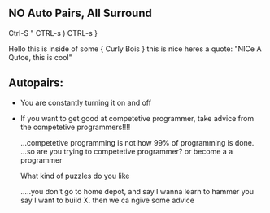 ## NO Auto Pairs, All Surround

Ctrl-S "
CTRL-s )
CTRL-s }

Hello this is inside of some  { Curly Bois } this is nice heres a quote: "NICe A
Qutoe, this is cool"

## Autopairs:

- You are constantly turning it on and off

- If you want to get good at competetive programmer, take advice from the
  competetive programmers!!!!

  ...competetive programming is not how 99% of programming is done.
  ...so are you trying to competetive programmer?
  or become a a programmer

  What kind of puzzles do you like

  .....you don't go to home depot, and say I wanna learn to hammer
  you say I want to build X.
  then we ca ngive some advice

